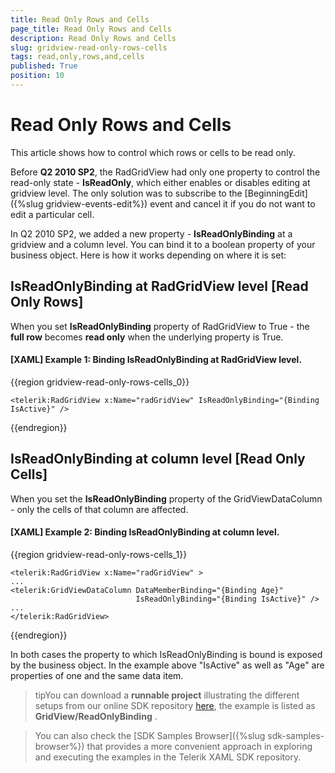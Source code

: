 ```yaml
---
title: Read Only Rows and Cells
page_title: Read Only Rows and Cells
description: Read Only Rows and Cells
slug: gridview-read-only-rows-cells
tags: read,only,rows,and,cells
published: True
position: 10
---
```


# Read Only Rows and Cells

This article shows how to control which rows or cells to be read only.

Before __Q2 2010 SP2__, the RadGridView had only one property to control the read-only state - __IsReadOnly__, which either enables or disables editing at gridview level. The only solution was to subscribe to the [BeginningEdit]({%slug gridview-events-edit%}) event and cancel it if you do not want to edit a particular cell.

In Q2 2010 SP2, we added a new property - __IsReadOnlyBinding__ at a gridview and a column level. You can bind it to a boolean property of your business object. Here is how it works depending on where it is set:

## IsReadOnlyBinding at RadGridView level [Read Only Rows]

When you set __IsReadOnlyBinding__ property of RadGridView to True - the __full row__ becomes __read only__ when the underlying property is True. 

#### __[XAML] Example 1: Binding IsReadOnlyBinding at RadGridView level.__

{{region gridview-read-only-rows-cells_0}}

	<telerik:RadGridView x:Name="radGridView" IsReadOnlyBinding="{Binding IsActive}" />
{{endregion}}

## IsReadOnlyBinding at column level [Read Only Cells]

When you set the __IsReadOnlyBinding__ property of the GridViewDataColumn - only the cells of that column are affected.

#### __[XAML] Example 2: Binding IsReadOnlyBinding at column level.__

{{region gridview-read-only-rows-cells_1}}

	<telerik:RadGridView x:Name="radGridView" >
	...
	<telerik:GridViewDataColumn DataMemberBinding="{Binding Age}" 
	                            IsReadOnlyBinding="{Binding IsActive}" />
	...
	</telerik:RadGridView>
{{endregion}}

In both cases the property to which IsReadOnlyBinding is bound is exposed by the business object. In the example above "IsActive" as well as "Age" are properties of one and the same data item.

>tipYou can download a __runnable project__ illustrating the different setups from our online SDK repository [here](https://github.com/telerik/xaml-sdk/), the example is listed as __GridView/ReadOnlyBinding__  .

>You can also check the [SDK Samples Browser]({%slug sdk-samples-browser%}) that provides a more convenient approach in exploring and executing the examples in the Telerik XAML SDK repository. 


